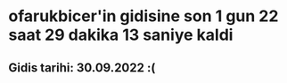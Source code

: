 # ofarukbicer'in gidisine son 1 gun 22 saat 29 dakika 13 saniye kaldi

## Gidis tarihi: 30.09.2022 :(